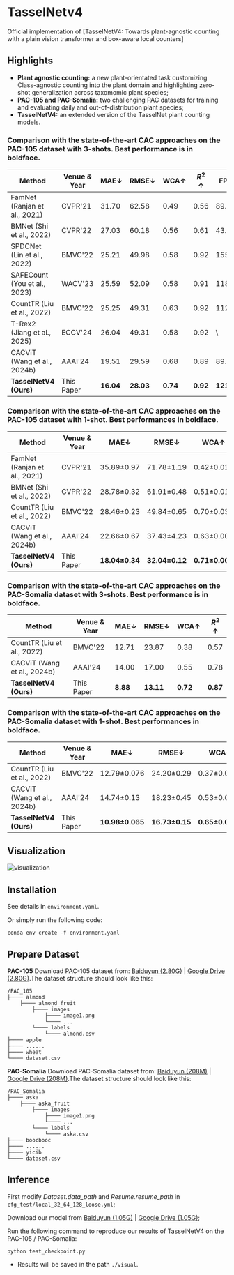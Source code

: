 # TasselNetv4


Official implementation of [TasselNetV4: Towards plant-agnostic counting with a plain vision transformer and box-aware local counters]

## Highlights
- **Plant agnostic counting:** a new plant-orientated task customizing Class-agnostic counting into the plant domain and highlighting zero-shot generalization across taxomomic plant species;
- **PAC-105 and PAC-Somalia:** two challenging PAC datasets for training and evaluating daily and out-of-distribution plant species;
- **TasselNetV4:** an extended version of the TasselNet plant counting models.
### Comparison with the state-of-the-art CAC approaches on the PAC-105 dataset with $3$-shots. Best performance is in boldface.

| Method                     | Venue & Year     | MAE↓  | RMSE↓  | WCA↑ | $R^2$ ↑  | FPST  |
|----------------------------|-----------------|-------|--------|------|------|-------|
| FamNet (Ranjan et al., 2021)  | CVPR'21         | 31.70 | 62.58  | 0.49 | 0.56 | 89.65  |
| BMNet (Shi et al., 2022)      | CVPR'22         | 27.03 | 60.18  | 0.56 | 0.61 | 43.08  |
| SPDCNet (Lin et al., 2022)    | BMVC'22         | 25.21 | 49.98  | 0.58 | 0.92 | 155.84 |
| SAFECount (You et al., 2023)  | WACV'23         | 25.59 | 52.09  | 0.58 | 0.91 | 118.55 |
| CountTR (Liu et al., 2022)    | BMVC'22         | 25.25 | 49.31  | 0.63 | 0.92 | 112.46 |
| T-Rex2 (Jiang et al., 2025)   | ECCV'24         | 26.04 | 49.31  | 0.58 | 0.92 | \      |
| CACViT (Wang et al., 2024b)      | AAAI'24         | 19.51 | 29.59  | 0.68 | 0.89 | 89.65  |
| **TasselNetV4 (Ours)**        | This Paper      | **16.04** | **28.03** | **0.74** | **0.92** | **121.62** |


### Comparison with the state-of-the-art CAC approaches on the PAC-105 dataset with 1-shot. Best performances in boldface.

| Method                     | Venue & Year     | MAE↓  | RMSE↓  | WCA↑ | $R^2$ ↑  |
|----------------------------|-----------------|-------|--------|------|------|
| FamNet (Ranjan et al., 2021)  | CVPR'21         | 35.89±0.97 | 71.78±1.19 | 0.42±0.014 | 0.450±0.024 |
| BMNet (Shi et al., 2022)      | CVPR'22         | 28.78±0.32 | 61.91±0.48 | 0.51±0.012 | 0.578±0.008 |
| CountTR (Liu et al., 2022)    | BMVC'22         | 28.46±0.23 | 49.84±0.65 | 0.70±0.037 | 0.73±0.007 |
| CACViT  (Wang et al., 2024b)  | AAAI'24         | 22.66±0.67 | 37.43±4.23 | 0.63±0.009 | 0.85±0.034 |
| **TasselNetV4 (Ours)**        | This Paper      | **18.04±0.34** | **32.04±0.12** | **0.71±0.005** | **0.90±0.009** |

### Comparison with the state-of-the-art CAC approaches on the PAC-Somalia dataset with $3$-shots. Best performance is in boldface.

| Method                     | Venue & Year     | MAE↓  | RMSE↓  | WCA↑ | $R^2$ ↑  |
|----------------------------|-----------------|-------|--------|------|------|
| CountTR (Liu et al., 2022)    | BMVC'22         | 12.71 | 23.87  | 0.38 | 0.57 |
| CACViT (Wang et al., 2024b)      | AAAI'24         | 14.00 | 17.00  | 0.55 | 0.78 |
| **TasselNetV4 (Ours)**        | This Paper      | **8.88** | **13.11** | **0.72** | **0.87** |

### Comparison with the state-of-the-art CAC approaches on the PAC-Somalia dataset with 1-shot. Best performances in boldface.

| Method                     | Venue & Year     | MAE↓  | RMSE↓  | WCA↑ | $R^2$ ↑  |
|----------------------------|-----------------|-------|--------|------|------|
| CountTR (Liu et al., 2022)    | BMVC'22         | 12.79±0.076 | 24.20±0.29 | 0.37±0.0047 | 0.55±0.012 |
| CACViT  (Wang et al., 2024b)  | AAAI'24         | 14.74±0.13 | 18.23±0.45 | 0.53±0.0047 | 0.75±0.012 |
| **TasselNetV4 (Ours)**        | This Paper      | **10.98±0.065** | **16.73±0.15** | **0.65±0.00** | **0.80±0.0047** |

## Visualization
![visualization](/assets/visualization.png "Visualization of baselines and our method")

## Installation
See details in 
`environment.yaml`.

Or simply run the following code:

`conda env create -f environment.yaml`


## Prepare Dataset
**PAC-105**
Download PAC-105 dataset from: [Baiduyun (2.80G)](https://pan.baidu.com/s/1Zl3LYwGZOjUaF9K_DjgH2A?pwd=7sgv) | [Google Drive (2.80G)](https://drive.google.com/file/d/1Y5ca8Eb3hOhimFfduiYN_rcJeL1CAVGU/view?usp=drive_link).The dataset structure should look like this:
````
/PAC_105
├──── almond
    ├──── almond_fruit
        ├──── images
            ├──── image1.png
            └──── ...
        └──── labels
            └──── almond.csv
├──── apple
├──── ......
├──── wheat
└──── dataset.csv
````

**PAC-Somalia**
Download PAC-Somalia dataset from: [Baiduyun (208M)](https://pan.baidu.com/s/1UH0rihsMe06_5J8AtALTeg?pwd=jssy) | [Google Drive (208M)](https://drive.google.com/file/d/1-haH0eZdpcOK9IMGkw0UafWq_YioHIyn/view?usp=drive_link).The dataset structure should look like this:
````
/PAC_Somalia
├──── aska
    ├──── aska_fruit
        ├──── images
            ├──── image1.png
            └──── ...
        └──── labels
            └──── aska.csv
├──── boocbooc
├──── ......
├──── yicib
└──── dataset.csv
````

## Inference
First modify *Dataset.data_path* and *Resume.resume_path* in `cfg_test/local_32_64_128_loose.yml`;

Download our model from [Baiduyun (1.05G)](https://pan.baidu.com/s/1B71m2TDmClENOevlTUxC1w?pwd=qdgr) | [Google Drive (1.05G)](https://drive.google.com/file/d/1vrHBv8c1PFJjOX_IXPe0K0oXYNkY7a__/view?usp=drive_link);

Run the following command to reproduce our results of TasselNetV4 on the PAC-105 / PAC-Somalia:

`python test_checkpoint.py`
    
- Results will be saved in the path `./visual`.
  
<!-- ## Training
First modify path in `cfg_train/local_32_64_128_loose.yml`;

Run the following command to train your model

`python train_val.py`
     -->
